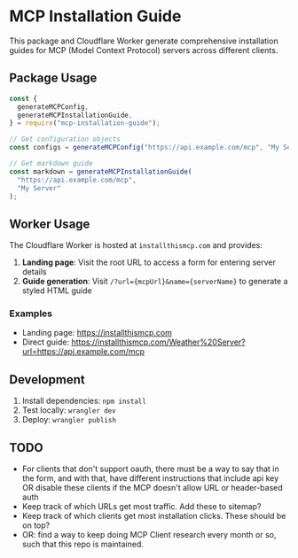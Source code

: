 # MCP Installation Guide

This package and Cloudflare Worker generate comprehensive installation guides for MCP (Model Context Protocol) servers across different clients.

## Package Usage

```js
const {
  generateMCPConfig,
  generateMCPInstallationGuide,
} = require("mcp-installation-guide");

// Get configuration objects
const configs = generateMCPConfig("https://api.example.com/mcp", "My Server");

// Get markdown guide
const markdown = generateMCPInstallationGuide(
  "https://api.example.com/mcp",
  "My Server"
);
```

## Worker Usage

The Cloudflare Worker is hosted at `installthismcp.com` and provides:

1. **Landing page**: Visit the root URL to access a form for entering server details
2. **Guide generation**: Visit `/?url={mcpUrl}&name={serverName}` to generate a styled HTML guide

### Examples

- Landing page: https://installthismcp.com
- Direct guide: https://installthismcp.com/Weather%20Server?url=https://api.example.com/mcp

## Development

1. Install dependencies: `npm install`
2. Test locally: `wrangler dev`
3. Deploy: `wrangler publish`

## TODO

- For clients that don't support oauth, there must be a way to say that in the form, and with that, have different instructions that include api key OR disable these clients if the MCP doesn't allow URL or header-based auth
- Keep track of which URLs get most traffic. Add these to sitemap?
- Keep track of which clients get most installation clicks. These should be on top?
- OR: find a way to keep doing MCP Client research every month or so, such that this repo is maintained.
